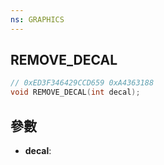 ```yaml
---
ns: GRAPHICS
---
```

## REMOVE_DECAL

```c
// 0xED3F346429CCD659 0xA4363188
void REMOVE_DECAL(int decal);
```


## 參數
* **decal**: 


